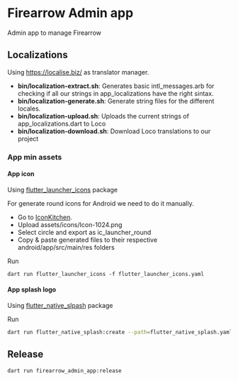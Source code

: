 # Firearrow Admin app
Admin app to manage Firearrow

## Localizations

Using https://localise.biz/ as translator manager.

- **bin/localization-extract.sh**: Generates basic intl_messages.arb for checking if all our strings in app_localizations have the right sintax.
- **bin/localization-generate.sh**: Generate string files for the different locales.
- **bin/localization-upload.sh**: Uploads the current strings of app_localizations.dart to Loco
- **bin/localization-download.sh**: Download Loco translations to our project

### App min assets
#### App icon
Using [flutter_launcher_icons](https://pub.dev/packages/flutter_launcher_icons) package

For generate round icons for Android we need to do it manually.
- Go to [IconKitchen](https://icon.kitchen/).
- Upload assets/icons/Icon-1024.png
- Select circle and export as ic_launcher_round
- Copy & paste generated files to their respective android/app/src/main/res folders

Run
```
dart run flutter_launcher_icons -f flutter_launcher_icons.yaml
```

#### App splash logo
Using [flutter_native_slpash](https://pub.dev/packages/flutter_native_splash) package

Run
```bash
dart run flutter_native_splash:create --path=flutter_native_splash.yaml
```

## Release
```bash
dart run firearrow_admin_app:release
```